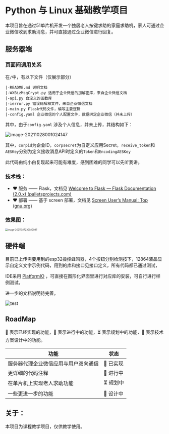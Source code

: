# Python 与 Linux 基础教学项目

本项目旨在通过51单片机开发一个独居老人按键求助的家庭求助机，家人可通过企业微信收到求助消息，并可直接通过企业微信进行回复。

## 服务器端

### 页面间调用关系

在`/`中，有以下文件（仅展示部分）

```
|-README.md 说明文档
|-WXBizMsgCrypt.py 适用于企业微信的加解密库，来自企业微信文档
|-api.py 自定义的函数库
|-ierror.py 错误码解释文件，来自企业微信文档
|-main.py Flask代码文件，编写主要逻辑
|-config.yaml 企业微信的个人配置文件，数据绑定企业微信（并未上传）
```

其中，由于`config.yaml` 涉及个人信息，并未上传，其结构如下：

![image-20211028001024147](https://i.loli.net/2021/10/28/AmKpVQfvU2SNdOB.png)

其中，`corpid`为企业ID，`corpsecret`为自定义应用Secret，`receive_token`和`AESKey`分别为定义接收消息API时定义的`Token`和`EncodingAESKey`

此代码由纯小白复现起来可能有难度，感到困难的同学可以先听我讲。

### 技术栈：

* ❤️ 服务 —— Flask，文档见 [Welcome to Flask — Flask Documentation (2.0.x) (palletsprojects.com)](https://flask.palletsprojects.com/en/2.0.x/)
* ❤️ 部署 —— 基于 screen 部署，文档见 [Screen User’s Manual: Top (gnu.org)](https://www.gnu.org/software/screen/manual/html_node/index.html)

### 效果图：

<img src="https://i.loli.net/2021/10/27/8YrXAjFcivwudVf.png" alt="image-20211027230020087" style="zoom:50%;" />



## 硬件端

目前已上传需要用到的esp32操控蜂鸣器，4个按钮分别检测按下，12864液晶显示自定义文字示例代码，用到的库和接口见接口定义，所有代码都已通过测试，

IDE采用 [PlatformIO](https://platformio.org/) ，可直接在图形化界面里进行对应库的安装，可自行进行样例测试。

进一步的文档说明待完善。

![test](https://s2.loli.net/2021/12/11/kR2qietabVwWp5P.jpg)

## RoadMap

🚀 表示已经实现的功能，👷 表示进行中的功能，⏳ 表示规划中的功能，🏹 表示技术方案设计中的功能。

| 功能                                 | 状态      |
| ------------------------------------ | --------- |
| 服务器代理企业微信应用与用户双向通信 | 🚀 已实现  |
| 更详细的代码注释                     | 👷  进行中 |
| 在单片机上实现老人求助功能           | ⏳  规划中 |
| 一些更进一步的功能                   | 🏹 设计中  |

## 关于：

本项目为课程教学项目，仅供教学使用。

